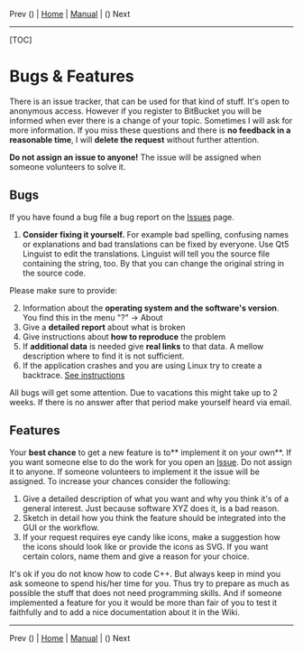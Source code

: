 Prev () | [Home](Home) | [Manual](DocMain) | () Next
- - -

[TOC]

# Bugs & Features

There is an issue tracker, that can be used for that kind of stuff. It's open to anonymous access. However if you register to BitBucket you will be informed when ever there is a change of your topic. Sometimes I will ask for more information. If you miss these questions and there is **no feedback in a reasonable time**, I will **delete the request** without further attention.

**Do not assign an issue to anyone!** The issue will be assigned when someone volunteers to solve it. 

## Bugs

If you have found a bug file a bug report on the [Issues](https://bitbucket.org/maproom/qmapshack/issues?status=new&status=open) page. 

1. **Consider fixing it yourself.** For example bad spelling, confusing names or explanations and bad translations can be fixed by everyone. Use Qt5 Linguist to edit the translations. Linguist will tell you the source file containing the string, too. By that you can change the original string in the source code. 

Please make sure to provide:

2. Information about the **operating system and the software's version**. You find this in the menu "?" -> About
3. Give a **detailed report** about what is broken
4. Give instructions about **how to reproduce** the problem
5. If **additional data** is needed give **real links** to that data. A mellow description where to find it is not sufficient.
6. If the application crashes and you are using Linux try to create a backtrace. [See instructions](TroubleShooting#create-a-backtrace-of-a-crash-on-linux)

All bugs will get some attention. Due to vacations this might take up to 2 weeks. If there is no answer after that period make yourself heard via email.

## Features

Your **best chance** to get a new feature is to** implement it on your own**. If you want someone else to do the work for you open an [Issue](https://bitbucket.org/maproom/qmapshack/issues?status=new&status=open). Do not assign it to anyone. If someone volunteers to implement it the issue will be assigned. To increase your chances consider the following:

1. Give a detailed description of what you want and why you think it's of a general interest. Just because software XYZ does it, is a bad reason. 
2. Sketch in detail how you think the feature should be integrated into the GUI or the workflow. 
3. If your request requires eye candy like icons, make a suggestion how the icons should look like or provide the icons as SVG. If you want certain colors, name them and give a reason for your choice. 

It's ok if you do not know how to code C++. But always keep in mind you ask someone to spend his/her time for you. Thus try to prepare  as much as possible the stuff that does not need programming skills. And if someone implemented a feature for you it would be more than fair of you to test it faithfully and to add a nice documentation about it in the Wiki. 

- - -
Prev () | [Home](Home) | [Manual](DocMain) | () Next
